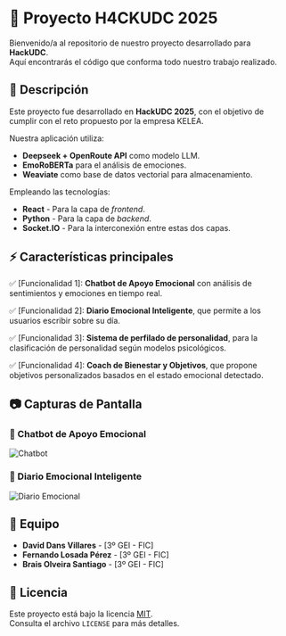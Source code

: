 # 🚀 Proyecto H4CKUDC 2025

Bienvenido/a al repositorio de nuestro proyecto desarrollado para **HackUDC**.  
Aquí encontrarás el código que conforma todo nuestro trabajo realizado.

## 📌 Descripción

Este proyecto fue desarrollado en **HackUDC 2025**, con el objetivo de cumplir con el reto propuesto por la empresa KELEA.  

Nuestra aplicación utiliza:
- **Deepseek + OpenRoute API** como modelo LLM.
- **EmoRoBERTa** para el análisis de emociones.
- **Weaviate** como base de datos vectorial para almacenamiento.

Empleando las tecnologías:
- **React** - Para la capa de _frontend_.
- **Python** - Para la capa de _backend_.
- **Socket.IO** - Para la interconexión entre estas dos capas.

## ⚡ Características principales

✅ [Funcionalidad 1]: **Chatbot de Apoyo Emocional** con análisis de sentimientos y emociones en tiempo real.

✅ [Funcionalidad 2]: **Diario Emocional Inteligente**, que permite a los usuarios escribir sobre su día.

✅ [Funcionalidad 3]: **Sistema de perfilado de personalidad**, para la clasificación de personalidad según modelos psicológicos.

✅ [Funcionalidad 4]: **Coach de Bienestar y Objetivos**, que propone objetivos personalizados basados en el estado emocional detectado.

## 📷 Capturas de Pantalla  

### 💬 Chatbot de Apoyo Emocional  
![Chatbot](./assets/chatbot.png)

### 📝 Diario Emocional Inteligente  
![Diario Emocional](./assets/diario.png)

## 👥 Equipo

- **David Dans Villares** - [3º GEI - FIC]
- **Fernando Losada Pérez** - [3º GEI - FIC]  
- **Brais Olveira Santiago** - [3º GEI - FIC]  

## 📄 Licencia

Este proyecto está bajo la licencia [MIT](LICENSE).  
Consulta el archivo `LICENSE` para más detalles.


